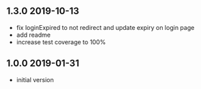 ## 1.3.0 2019-10-13
* fix loginExpired to not redirect and update expiry on login page
* add readme
* increase test coverage to 100%

## 1.0.0 2019-01-31
* initial version
